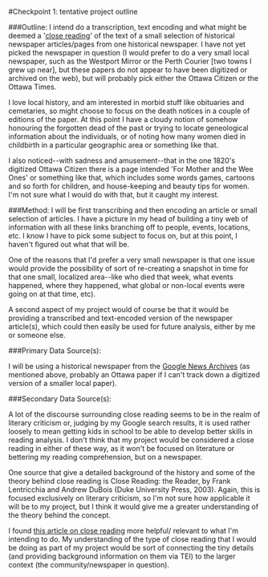 #Checkpoint 1: tentative project outline

###Outline: 
I intend do a transcription, text encoding and what might be deemed a '[close reading](http://en.wikipedia.org/wiki/Close_reading)' of the text of a small selection of historical newspaper articles/pages from one historical newspaper. I have not yet picked the newspaper in question (I would prefer to do a very small local newspaper, such as the Westport Mirror or the Perth Courier [two towns I grew up near], but these papers do not appear to have been digitized or archived on the web), but will probably pick either the Ottawa Citizen or the Ottawa Times.

I love local history, and am interested in morbid stuff like obituaries and cemetaries, so might choose to focus on the death notices in a couple of editions of the paper. At this point I have a cloudy notion of somehow honouring the forgotten dead of the past or trying to locate geneological information about the individuals, or of noting how many women died in childbirth in a particular geographic area or something like that.

I also noticed--with sadness and amusement--that in the one 1820's digitized Ottawa Citizen there is a page intended 'For Mother and the Wee Ones' or something like that, which includes some words games, cartoons and so forth for children, and house-keeping and beauty tips for women. I'm not sure what I would do with that, but it caught my interest. 

###Method: 
I will be first transcribing and then encoding an article or small selection of articles. I have a picture in my head of building a tiny web of information with all these links branching off to people, events, locations, etc. I know I have to pick some subject to focus on, but at this point, I haven't figured out what that will be.

One of the reasons that I'd prefer a very small newspaper is that one issue would provide the possibility of sort of re-creating a snapshot in time for that one small, localized area--like who died that week, what events happened, where they happened, what global or non-local events were going on at that time, etc).

A second aspect of my project would of course be that it would be providing a transcribed and text-encoded version of the newspaper article(s), which could then easily be used for future analysis, either by me or someone else.

###Primary Data Source(s):

I will be using a historical newspaper from the [Google News Archives](http://news.google.com/newspapers) (as mentioned above, probably an Ottawa paper if I can't track down a digitized version of a smaller local paper).

###Secondary Data Source(s):

A lot of the discourse surrounding close reading seems to be in the realm of literary criticism or, judging by my Google search results, it is used rather loosely to mean getting kids in school to be able to develop better skills in reading analysis. I don't think that my project would be considered a close reading in either of these way, as it won't be focused on literature or bettering my reading comprehension, but on a newspaper.

One source that give a detailed background of the history and some of the theory behind close reading is
Close Reading: the Reader, by Frank Lentricchia and Andrew DuBois (Duke University Press, 2003). Again, this is focused exclusively on literary criticism, so I'm not sure how applicable it will be to my project, but I think it would give me a greater understanding of the theory behind the concept.

I found [this article on close reading](http://www.criticalthinking.org/pages/the-art-of-close-reading-part-three/511) more helpful/ relevant to what I'm intending to do.  My understanding of the type of close reading that I would be doing as part of my project would be sort of connecting the tiny details (and providing background information on them via TEI) to the larger context (the community/newspaper in question).

